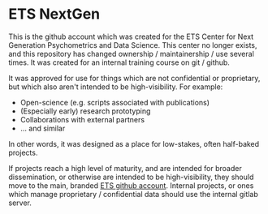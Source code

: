 # ETS NextGen

This is the github account which was created for the ETS Center for Next Generation Psychometrics and Data Science. This center no longer exists, and this repository has changed ownership / maintainership / use several times. It was created for an internal training course on git / github.

It was approved for use for things which are not confidential or proprietary, but which also aren't intended to be high-visibility. For example: 

* Open-science (e.g. scripts associated with publications)
* (Especially early) research prototyping
* Collaborations with external partners
* ... and similar

In other words, it was designed as a place for low-stakes, often half-baked projects. 

If projects reach a high level of maturity, and are intended for broader dissemination, or otherwise are intended to be high-visibility, they should move to the main, branded [ETS github account](https://github.com/EducationalTestingService). Internal projects, or ones which manage proprietary / confidential data should use the internal gitlab server. 
